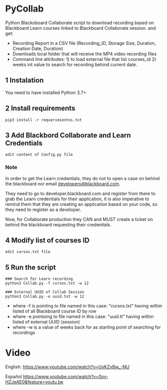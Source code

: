 # PyCollab
Python Blackoboard Collaborate script to download recording based on Blackboard Learn courses linked to Blackboard Collaborate session.
and get:
-	Recording Report in a CSV file (Recording_ID, Storage Size, Duration, Creation Date, Duration)
-	Downloads local folder that will receive the MP4 video recording files
-	Command line attributes: 1) to load external file that list courses_id   2)  weeks int value to search for recording  behind current date.




## 1 Instalation
You need to have installed Python 3.7+ 

## 2 Install requirements 
```
pip3 install -r requerimientos.txt
```

## 3 Add Blackbord Collaborate and Learn Credentials
```
edit content of Config.py file
```
### Note

In order to get the Learn credentials, they do not to open a case on behind the blackboard nor email developers@blackboard.com.

They need to go to developer.blackboard.com and register from there to grab the Learn credentials for their application, it is also imperative to remind them that they are creating an application based on your code, so they need to register as a developer.

Now, for Collaborate production they CAN and MUST create a ticket on behind the blackboard requesting their credentials.

## 4 Modify list of courses ID
```
edit cursos.txt file
```


## 5 Run the script

```
### Search for Learn recording 
python3 Collab.py -f cursos.txt -w 12

### External UUID of Collab Session
python3 Collab.py -e uuid.txt -w 12

```
- where -f is pointing to file named in this case: "cursos.txt" having within listed  of all Blackboard course ID by row
- where -e pointoing to file  named in this case: "uuid.tt" having within listed of external UUID (session)
- where -w is a value of weeks back for as starting point of searching for recordings

# Video
English:
https://www.youtube.com/watch?v=UxKZvBw_-NU


Español
https://www.youtube.com/watch?v=0ov-HZJeAE0&feature=youtu.be


